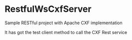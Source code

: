 # RestfulWsCxfServer
Sample RESTful project with Apache CXF implementation

It has got the test client method to call the CXF Rest service
